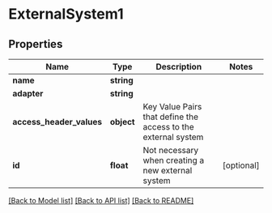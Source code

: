 # ExternalSystem1

## Properties
Name | Type | Description | Notes
------------ | ------------- | ------------- | -------------
**name** | **string** |  | 
**adapter** | **string** |  | 
**access_header_values** | **object** | Key Value Pairs that define the access to the external system | 
**id** | **float** | Not necessary when creating a new external system | [optional] 

[[Back to Model list]](../../README.md#documentation-for-models) [[Back to API list]](../../README.md#documentation-for-api-endpoints) [[Back to README]](../../README.md)

